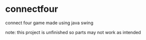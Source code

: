 # connectfour
connect four game made using java swing

note: this project is unfinished so parts may not work as intended
